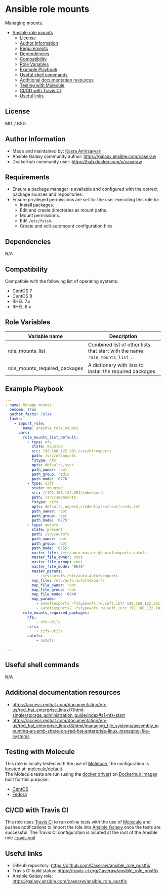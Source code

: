 # Ansible role mounts

Managing mounts.

- [Ansible role mounts](#ansible-role-mounts)
  - [License](#license)
  - [Author Information](#author-information)
  - [Requirements](#requirements)
  - [Dependencies](#dependencies)
  - [Compatibility](#compatibility)
  - [Role Variables](#role-variables)
  - [Example Playbook](#example-playbook)
  - [Useful shell commands](#useful-shell-commands)
  - [Additional documentation resources](#additional-documentation-resources)
  - [Testing with Molecule](#testing-with-molecule)
  - [CI/CD with Travis CI](#cicd-with-travis-ci)
  - [Useful links](#useful-links)

## License

MIT / BSD

## Author Information

- Made and maintained by: [Kasra Amirsarvari](https://www.linkedin.com/in/caseraw)
- Ansible Galaxy community author: <https://galaxy.ansible.com/caseraw>
- Dockerhub community user: <https://hub.docker.com/u/caseraw>

## Requirements

- Ensure a package manager is available and configured with the correct package sources and repositories.
- Ensure privileged permissions are set for the user executing this role to:
  - Install packages.
  - Edit and create directories as mount paths.
  - Mount permissions.
  - Edit `/etc/fstab`.
  - Create and edit automount configuration files.

## Dependencies

N/A

## Compatibility

Compatible with the following list of operating systems:

- CentOS 7
- CentOS 8
- RHEL 7.x
- RHEL 8.x

## Role Variables

| Variable name | Description |
|---------------|-------------|
| role_mounts_list | Combined list of other lists that start with the name `role_mounts_list_`. |
| role_mounts_required_packages | A dictionary with lists to install the required packages. |

## Example Playbook

```yaml
---
- name: Manage mounts
  become: True
  gather_facts: False
  tasks:
    - import_role:
        name: ansible_role_mounts
      vars:
        role_mounts_list_default:
          - type: nfs
            state: mounted
            src: 192.168.122.201:/srv/nfsexports
            path: /srv/nfsmounts
            fstype: nfs
            opts: defaults,sync
            path_owner: root
            path_group: radix
            path_mode: '0770'
          - type: cifs
            state: mounted
            src: //192.168.122.201/smbexports
            path: /srv/smbmounts
            fstype: cifs
            opts: defaults,noperm,credentials=/root/creds.txt
            path_owner: root
            path_group: root
            path_mode: '0775'
          - type: autofs
            state: present
            path: /srv/autofs
            path_owner: root
            path_group: root
            path_mode: '0755'
            master_file: /etc/auto.master.d/autofsexports.autofs
            master_file_owner: root
            master_file_group: root
            master_file_mode: '0640'
            master_params:
              - /srv/autofs /etc/auto.autofsexports
            map_file: /etc/auto.autofsexports
            map_file_owner: root
            map_file_group: root
            map_file_mode: '0640'
            map_params:
              - autofsexports -fstype=nfs,rw,soft,intr 192.168.122.201:/srv/autofsexports
              - autofsexports2 -fstype=nfs,rw,soft,intr 192.168.122.201:/srv/autofsexports2
        role_mounts_required_packages:
          nfs:
              - nfs-utils
          cifs:
              - cifs-utils
          autofs:
              - autofs

...
```

## Useful shell commands

N/A

## Additional documentation resources

- <https://access.redhat.com/documentation/en-us/red_hat_enterprise_linux/7/html-single/storage_administration_guide/index#s1-nfs-start>
- <https://access.redhat.com/documentation/en-us/red_hat_enterprise_linux/8/html/managing_file_systems/assembly_mounting-an-smb-share-on-red-hat-enterprise-linux_managing-file-systems>

## Testing with Molecule

This role is locally tested with the use of [Molecule](https://molecule.readthedocs.io/en/latest/), the configuration is located at: [molecule/default](molecule/default).  
The Molecule tests are run (using the [docker driver](https://molecule.readthedocs.io/en/latest/configuration.html#docker)) on [Dockerhub images](https://hub.docker.com/u/caseraw) built for this purpose:

- [CentOS](https://hub.docker.com/r/caseraw/ansible-molecule-centos)
- [Fedora](https://hub.docker.com/r/caseraw/ansible-molecule-fedora)

## CI/CD with Travis CI

This role uses [Travis CI](https://travis-ci.org/) to run online tests with the use of [Molecule](https://molecule.readthedocs.io/en/latest/) and pushes notifications to import the role into [Ansible Galaxy](https://galaxy.ansible.com/) once the tests are successful. The Travis CI configuration is located at the root of the Ansible role [.travis.yml](.travis.yml)

## Useful links

- GitHub repository: <https://github.com/Caseraw/ansible_role_postfix>
- Travis CI build status: <https://travis-ci.org/Caseraw/ansible_role_postfix>
- Ansible Galaxy role: <https://galaxy.ansible.com/caseraw/ansible_role_postfix>
